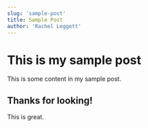 ```yaml
---
slug: 'sample-post'
title: Sample Post
author: 'Rachel Leggett'
---
```


# This is my sample post

This is some content in my sample post.

## Thanks for looking!

This is great.
